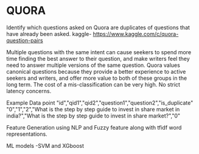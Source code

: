 # QUORA
Identify which questions asked on Quora are duplicates of questions that have already been asked.  kaggle- https://www.kaggle.com/c/quora-question-pairs

Multiple questions with the same intent can cause seekers to spend more time finding the best answer to their question, and make writers feel they need to answer multiple versions of the same question. Quora values canonical questions because they provide a better experience to active seekers and writers, and offer more value to both of these groups in the long term.
The cost of a mis-classification can be very high.
No strict latency concerns.

Example Data point 
"id","qid1","qid2","question1","question2","is_duplicate"
"0","1","2","What is the step by step guide to invest in share market in india?","What is the step by step guide to invest in share market?","0"

Feature Generation using NLP and Fuzzy feature along with tfidf word representations.

ML models -SVM and XGboost
